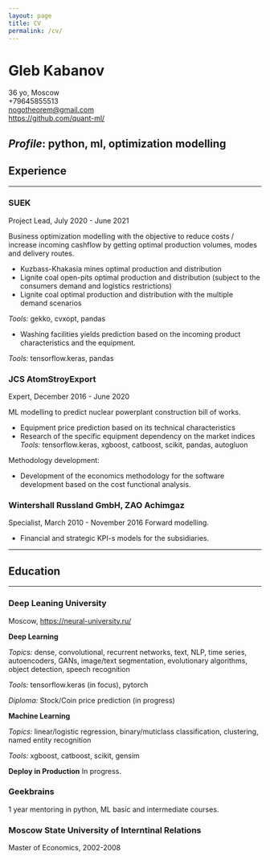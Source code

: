 ```yaml
---
layout: page
title: CV
permalink: /cv/
---
```


# Gleb Kabanov
36 yo, Moscow\
+79645855513\
nogotheorem@gmail.com\
https://github.com/quant-ml/

*Profile*: python, ml, optimization modelling
---
## Experience
---
### SUEK
Project Lead, July 2020 - June 2021

Business optimization modelling with the objective to reduce costs / increase incoming cashflow by getting optimal production volumes, modes and delivery routes.
* Kuzbass-Khakasia mines optimal production and distribution
* Lignite coal open-pits optimal production and distribution (subject to the consumers demand and logistics restrictions)
* Lignite coal optimal production and distribution with the multiple demand scenarios

*Tools:* gekko, cvxopt, pandas
* Washing facilities yields prediction based on the incoming product characteristics and the equipment.

*Tools:* tensorflow.keras, pandas

### JCS AtomStroyExport
Expert, December 2016 - June 2020

ML modelling to predict nuclear powerplant construction bill of works.
* Equipment price prediction based on its technical characteristics
* Research of the specific equipment dependency on the market indices
*Tools:* tensorflow.keras, xgboost, catboost, scikit, pandas, autogluon

Methodology development:
* Development of the economics methodology for the software development based on the cost functional analysis.

### Wintershall Russland GmbH, ZAO Achimgaz
Specialist, March 2010 - November 2016
Forward modelling.
* Financial and strategic KPI-s models for the subsidiaries.

---
## Education
---

### Deep Leaning University
Moscow, https://neural-university.ru/

**Deep Learning**

*Topics:* dense, convolutional, recurrent networks, text, NLP, time series, autoencoders, GANs, image/text segmentation, evolutionary algorithms, object detection, speech recognition

*Tools:* tensorflow.keras (in focus), pytorch

*Diploma:* Stock/Coin price prediction (in progress)

**Machine Learning**

*Topics:* linear/logistic regression, binary/muticlass classification, clustering, named entity recognition

*Tools:* xgboost, catboost, scikit, gensim

**Deploy in Production**
In progress.

### Geekbrains
1 year mentoring in python, ML basic and intermediate courses.

### Moscow State University of Interntinal Relations 
Master of Economics, 2002-2008
